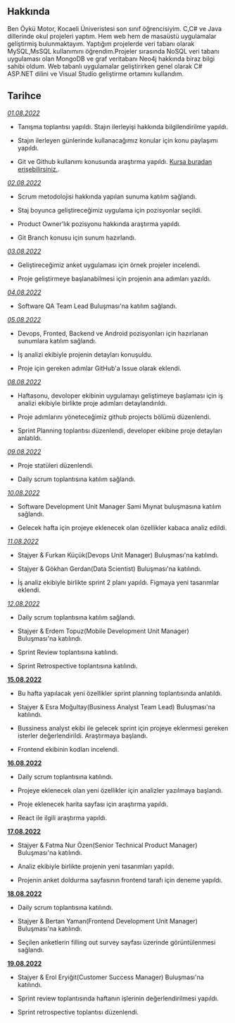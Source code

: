 ## Hakkında

Ben Öykü Motor, Kocaeli Üniveristesi son sınıf öğrencisiyim. C,C# ve Java dillerinde okul projeleri yaptım. Hem web hem de masaüstü uygulamalar geliştirmiş bulunmaktayım. Yaptığım projelerde veri tabanı olarak MySQL,MsSQL kullanımını öğrendim.Projeler sırasında NoSQL veri tabanı uygulaması olan MongoDB ve graf veritabanı Neo4j hakkında biraz bilgi sahibi oldum. 
Web tabanlı uygulamalar geliştirirken genel olarak C# ASP.NET dilini ve Visual Studio geliştirme ortamını kullandım.

## Tarihce

[*01.08.2022*](https://github.com/bimser-intern/docs/issues/85)

- Tanışma toplantısı yapıldı. Stajın ilerleyişi hakkında bilgilendirilme yapıldı.

- Stajın ilerleyen günlerinde kullanacağımız konular için konu paylaşımı yapıldı.

- Git ve Github kullanımı konusunda araştırma yapıldı.  [Kursa buradan erişebilirsiniz.](https://www.btkakademi.gov.tr/portal/course/versiyon-kontrolleri-git-ve-github-19439).

[*02.08.2022*](https://github.com/bimser-intern/docs/issues/85)

- Scrum metodolojisi hakkında yapılan sunuma katılım sağlandı.

- Staj boyunca geliştireceğimiz uygulama için pozisyonlar seçildi.

- Product Owner'lık pozisyonu hakkında araştırma yapıldı.

- Git Branch konusu için sunum hazırlandı.

[*03.08.2022*](https://github.com/bimser-intern/docs/issues/85)

- Geliştireceğimiz anket uygulaması için örnek projeler incelendi.

- Proje geliştirmeye başlanabilmesi için projenin ana adımları yazıldı.

[*04.08.2022*](https://github.com/bimser-intern/docs/issues/139)

- Software QA Team Lead Buluşması'na katılım sağlandı.

[*05.08.2022*](https://github.com/bimser-intern/docs/issues/85)

- Devops, Fronted, Backend ve Android pozisyonları için hazırlanan sunumlara katılım sağlandı.

- İş analizi ekibiyle projenin detayları konuşuldu.

- Proje için gereken adımlar GitHub'a Issue olarak eklendi.

[*08.08.2022*](https://github.com/bimser-intern/docs/issues/230)

- Haftasonu, devoloper ekibinin uygulamayı geliştimeye başlaması için iş analizi ekibiyle birlikte proje adımları detaylandırıldı.

- Proje adımlarını yöneteceğimiz github projects bölümü düzenlendi.

- Sprint Planning toplantısı düzenlendi, developer ekibine proje detayları anlatıldı.

[*09.08.2022*](https://github.com/bimser-intern/docs/issues/230)

- Proje statüleri düzenlendi.

- Daily scrum toplantısına katılım sağlandı.

[*10.08.2022*](https://github.com/bimser-intern/docs/issues/230)

- Software Development Unit Manager Sami Mıynat buluşmasına katılım sağlandı.

- Gelecek hafta için projeye eklenecek olan özellikler kabaca analiz edildi.

[*11.08.2022*](https://github.com/bimser-intern/docs/issues/304)

- Stajyer & Furkan Küçük(Devops Unit Manager) Buluşması'na katılındı.

- Stajyer & Gökhan Gerdan(Data Scientist) Buluşması'na katılındı.

- İş analiz ekibiyle birlikte sprint 2 planı yapıldı. Figmaya yeni tasarımlar eklendi.

[*12.08.2022*](https://github.com/bimser-intern/docs/issues/304)

 - Daily scrum toplantısına katılım sağlandı.

 - Stajyer & Erdem Topuz(Mobile Development Unit Manager) Buluşması'na katılındı.

 - Sprint Review toplantısına katılındı.

 - Sprint Retrospective toplantısına katılındı.

 [**15.08.2022**](https://github.com/bimser-intern/docs/issues/394)

- Bu hafta yapılacak yeni özellikler sprint planning toplantısında anlatıldı.

- Stajyer & Esra Moğultay(Business Analyst Team Lead) Buluşması'na katılındı.

- Bussiness analyst ekibi ile gelecek sprint için projeye eklenmesi gereken isterler değerlendirildi. Araştırmaya başlandı.

- Frontend ekibinin kodları incelendi. 

[**16.08.2022**](https://github.com/bimser-intern/docs/issues/394)

- Daily scrum toplantısına katılındı.

- Projeye eklenecek olan yeni özellikler için analizler yazılmaya başlandı. 

- Proje eklenecek harita sayfası için araştırma yapıldı.

- React ile ilgili araştırma yapıldı. 

[**17.08.2022**](https://github.com/bimser-intern/docs/issues/394)

- Stajyer & Fatma Nur Özen(Senior Technical Product Manager) Buluşması'na katılındı.

- Analiz ekibiyle birlikte projenin yeni tasarımları yapıldı.

- Projenin anket doldurma sayfasının frontend tarafı için deneme yapıldı.

[**18.08.2022**](https://github.com/bimser-intern/docs/issues/394)

- Daily scrum toplantısına katılındı.

- Stajyer & Bertan Yaman(Frontend Development Unit Manager) Buluşması'na katılındı.

- Seçilen anketlerin filling out survey sayfası üzerinde görüntülenmesi sağlandı.

[**19.08.2022**](https://github.com/bimser-intern/docs/issues/394)

- Stajyer & Erol Eryiğit(Customer Success Manager) Buluşması'na katılındı.

- Sprint review toplantısında haftanın işlerinin değerlendirilmesi yapıldı.

- Sprint retrospective toplantısı düzenlendi.
